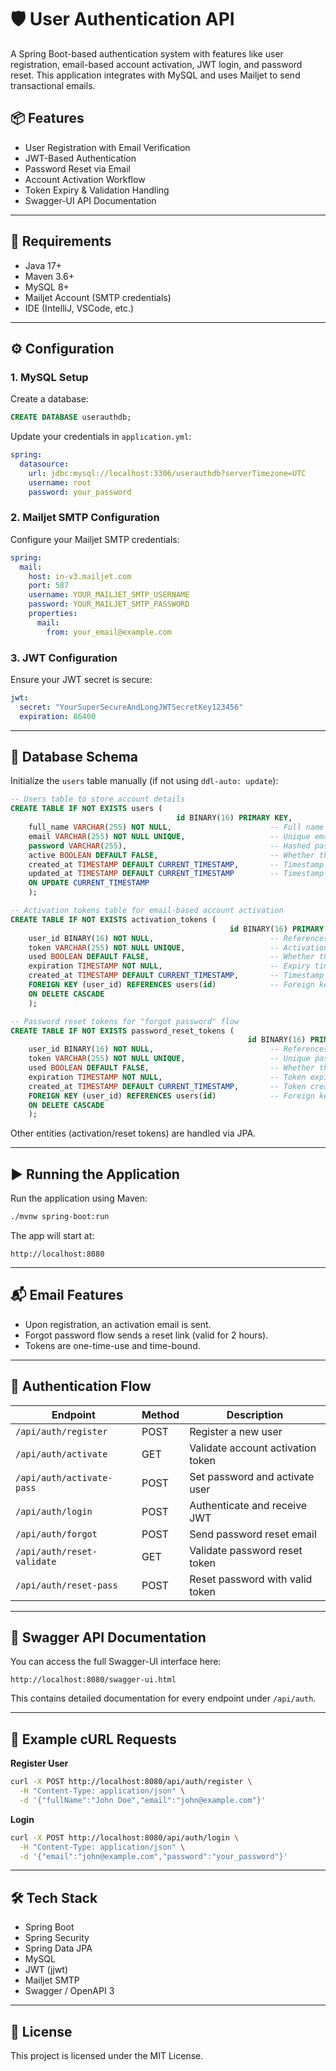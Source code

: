 
# 🛡️ User Authentication API

A Spring Boot-based authentication system with features like user registration, email-based account activation, JWT login, and password reset. This application integrates with MySQL and uses Mailjet to send transactional emails.

## 📦 Features

- User Registration with Email Verification
- JWT-Based Authentication
- Password Reset via Email
- Account Activation Workflow
- Token Expiry & Validation Handling
- Swagger-UI API Documentation

---

## 🚀 Requirements

- Java 17+
- Maven 3.6+
- MySQL 8+
- Mailjet Account (SMTP credentials)
- IDE (IntelliJ, VSCode, etc.)

---

## ⚙️ Configuration

### 1. MySQL Setup

Create a database:

```sql
CREATE DATABASE userauthdb;
```

Update your credentials in `application.yml`:

```yaml
spring:
  datasource:
    url: jdbc:mysql://localhost:3306/userauthdb?serverTimezone=UTC
    username: root
    password: your_password
```

### 2. Mailjet SMTP Configuration

Configure your Mailjet SMTP credentials:

```yaml
spring:
  mail:
    host: in-v3.mailjet.com
    port: 587
    username: YOUR_MAILJET_SMTP_USERNAME
    password: YOUR_MAILJET_SMTP_PASSWORD
    properties:
      mail:
        from: your_email@example.com
```

### 3. JWT Configuration

Ensure your JWT secret is secure:

```yaml
jwt:
  secret: "YourSuperSecureAndLongJWTSecretKey123456"
  expiration: 86400
```

---

## 🧱 Database Schema

Initialize the `users` table manually (if not using `ddl-auto: update`):

```sql
-- Users table to store account details
CREATE TABLE IF NOT EXISTS users (
                                     id BINARY(16) PRIMARY KEY,                            -- UUID as binary for compact storage
    full_name VARCHAR(255) NOT NULL,                      -- Full name of the user
    email VARCHAR(255) NOT NULL UNIQUE,                   -- Unique email for login and identification
    password VARCHAR(255),                                -- Hashed password
    active BOOLEAN DEFAULT FALSE,                         -- Whether the user has activated their account
    created_at TIMESTAMP DEFAULT CURRENT_TIMESTAMP,       -- Timestamp when the user was created
    updated_at TIMESTAMP DEFAULT CURRENT_TIMESTAMP        -- Timestamp when the user was last updated
    ON UPDATE CURRENT_TIMESTAMP
    );

-- Activation tokens table for email-based account activation
CREATE TABLE IF NOT EXISTS activation_tokens (
                                                 id BINARY(16) PRIMARY KEY,                            -- UUID as binary
    user_id BINARY(16) NOT NULL,                          -- References the user
    token VARCHAR(255) NOT NULL UNIQUE,                   -- Activation token
    used BOOLEAN DEFAULT FALSE,                           -- Whether the token has already been used
    expiration TIMESTAMP NOT NULL,                        -- Expiry time of the token
    created_at TIMESTAMP DEFAULT CURRENT_TIMESTAMP,       -- Timestamp when the token was generated
    FOREIGN KEY (user_id) REFERENCES users(id)            -- Foreign key to users table
    ON DELETE CASCADE
    );

-- Password reset tokens for "forgot password" flow
CREATE TABLE IF NOT EXISTS password_reset_tokens (
                                                     id BINARY(16) PRIMARY KEY,                            -- UUID as binary
    user_id BINARY(16) NOT NULL,                          -- References the user
    token VARCHAR(255) NOT NULL UNIQUE,                   -- Unique password reset token
    used BOOLEAN DEFAULT FALSE,                           -- Whether the token was already used
    expiration TIMESTAMP NOT NULL,                        -- Token expiration timestamp
    created_at TIMESTAMP DEFAULT CURRENT_TIMESTAMP,       -- Token creation time
    FOREIGN KEY (user_id) REFERENCES users(id)            -- Foreign key to users table
    ON DELETE CASCADE
    );

```

Other entities (activation/reset tokens) are handled via JPA.

---

## ▶️ Running the Application

Run the application using Maven:

```bash
./mvnw spring-boot:run
```

The app will start at:

```
http://localhost:8080
```

---

## 📬 Email Features

- Upon registration, an activation email is sent.
- Forgot password flow sends a reset link (valid for 2 hours).
- Tokens are one-time-use and time-bound.

---

## 🔐 Authentication Flow

| Endpoint                        | Method | Description                                  |
|--------------------------------|--------|----------------------------------------------|
| `/api/auth/register`           | POST   | Register a new user                          |
| `/api/auth/activate`           | GET    | Validate account activation token            |
| `/api/auth/activate-pass`      | POST   | Set password and activate user               |
| `/api/auth/login`              | POST   | Authenticate and receive JWT                 |
| `/api/auth/forgot`             | POST   | Send password reset email                    |
| `/api/auth/reset-validate`     | GET    | Validate password reset token                |
| `/api/auth/reset-pass`         | POST   | Reset password with valid token              |

---

## 📘 Swagger API Documentation

You can access the full Swagger-UI interface here:

```
http://localhost:8080/swagger-ui.html
```

This contains detailed documentation for every endpoint under `/api/auth`.

---

## 🧪 Example cURL Requests

**Register User**
```bash
curl -X POST http://localhost:8080/api/auth/register \
  -H "Content-Type: application/json" \
  -d '{"fullName":"John Doe","email":"john@example.com"}'
```

**Login**
```bash
curl -X POST http://localhost:8080/api/auth/login \
  -H "Content-Type: application/json" \
  -d '{"email":"john@example.com","password":"your_password"}'
```

---

## 🛠 Tech Stack

- Spring Boot
- Spring Security
- Spring Data JPA
- MySQL
- JWT (jjwt)
- Mailjet SMTP
- Swagger / OpenAPI 3

---

## 📄 License

This project is licensed under the MIT License.
